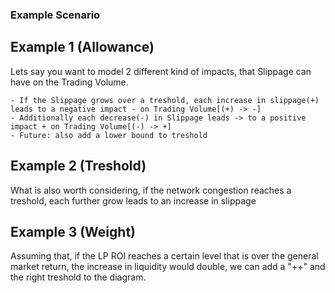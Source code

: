 ### Example Scenario

## Example 1 (Allowance)

Lets say you want to model 2 different kind of impacts, that Slippage can have on the Trading Volume.

    - If the Slippage grows over a treshold, each increase in slippage(+) leads to a negative impact - on Trading Volume[(+) -> -]
    - Additionally each decrease(-) in Slippage leads -> to a positive impact + on Trading Volume[(-) -> +]
    - Future: also add a lower bound to treshold

## Example 2 (Treshold)

What is also worth considering, if the network congestion reaches a treshold, each further grow leads to an increase in slippage

## Example 3 (Weight)

Assuming that, if the LP ROI reaches a certain level that is over the general market return, the increase in liquidity would double, we can add a "++" and the right treshold to the diagram.
